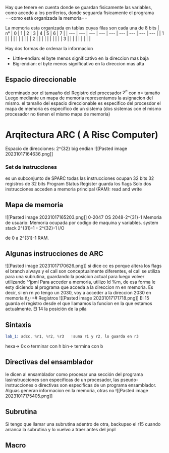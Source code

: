 Hay que tenere en cuenta donde se guardan fisicamente las variables, como accedo a los periferios, donde seguarda fisicamente el programa
==como está organizada la memoria==

La memoria esta organizada en tablas cuyas filas son cada una de 8 bits
| n°  | 0   | 1   | 2   | 3   | 4   | 5   | 6   | 7   |
| --- | --- | --- | --- | --- | --- | --- | --- | --- |
| 1   |     |     |     |     |     |     |     |     |
| 2   |     |     |     |     |     |     |     |     |
| 3    |     |     |     |     |     |     |     |     |

Hay dos formas de ordenar la informacion
- Little-endian: el byte menos significativo en la direccion mas baja
- Big-endian: el byte menos significativo en la direccion mas alta
## Espacio direccionable
deerminado por el tamaaño del Registro del procesador
$2^n$ con n= tamaño
Luego mediante un mapa de memoria representamos la asignacion del mismo.
el tamaño del espacio direccionable es especifico del procesdor
el mapa de memoria es especifico de un sistema (dos sistemas con el mismo procesador no tienen el mismo mapa de memoria)

# Arqitectura ARC ( A Risc Computer)
Espacio de direcciones: 2^{32}
big endian
![[Pasted image 20231017164636.png]]

### Set de instrucciones
es un subconjunto de SPARC
todas las instrucciones ocupan 32 bits
32 registros de 32 bits
Program Status Register guarda los flags
Solo dos instrucciones acceden a memoria principal (RAM): read and write

## Mapa de memoria
![[Pasted image 20231017165203.png]]
0-2047 OS
2048-2^{31}-1 Memoria de usuario: Memoria ocupada por codigo de maquina y variables.  system stack
2^{31}-1 - 2^{32}-1 I/O

de 0 a 2^{31}-1 RAM.


## Algunas instrucciones de ARC 
![[Pasted image 20231017170626.png]]
si  dice cc es porque altera los flags
el branch always y el call son conceptualmente diferentes, el call se utiliza para una subrutina, guardando la posicion actual para luego volver utilizando ^'jpml 
Para acceder a memoria, utilizo ld %rn, de esa forma le esty diciendo al programa que acceda a la direccion rn en memoria. Es decir, si en rn yo tengo un 2030, voy a acceder a la direccion 2030 en memoria
ñ¿-+# Registros
![[Pasted image 20231017171718.png]]
El 15 guarda el registro desde el que llamamos la funcion en la que estamos actualmente. El 14 la posición de la pila

## Sintaxis
```asm
lab_1: adcc, %r1, %r2, %r3   !suma r1 y r2, lo guarda en r3
```
hexa-> 0x o terminar con h
bin-> termina con b

## Directivas del ensamblador
le dicen al ensamblador como procesar una sección del programa
lasinstrucciones son especificas de un procesador, las pseudo-instrucciones o directivas son especificas de un programa ensamblador. 
Alguas generan informacion   en la memoria, otras no
![[Pasted image 20231017175405.png]]

## Subrutina
Si tengo que llamar una subrutina adentro de otra, backupeo el r15 cuando arranca la subrutina y lo vuelvo a traer antes del jmpl

## Macro
